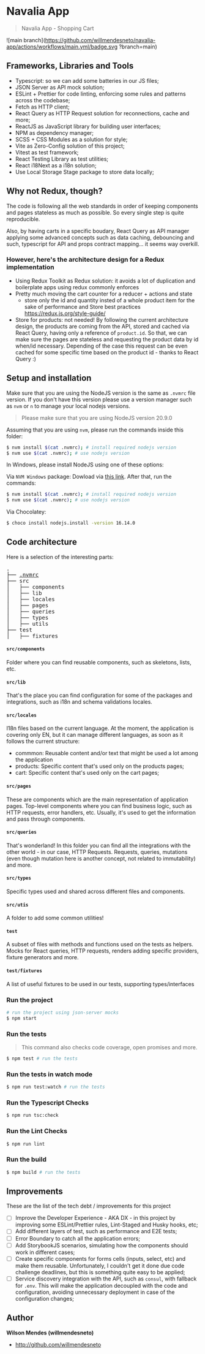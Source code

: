 # Navalia App

> Navalia App - Shopping Cart

![main branch](https://github.com/willmendesneto/navalia-app/actions/workflows/main.yml/badge.svg
?branch=main)

## Frameworks, Libraries and Tools

- Typescript: so we can add some batteries in our JS files;
- JSON Server as API mock solution;
- ESLint + Prettier for code linting, enforcing some rules and patterns across the codebase;
- Fetch as HTTP client;
- React Query as HTTP Request solution for reconnections, cache and more;
- ReactJS as JavaScript library for building user interfaces;
- NPM as dependency manager;
- SCSS + CSS Modules as a solution for style;
- Vite as Zero-Config solution of this project;
- Vitest as test framework;
- React Testing Library as test utilities;
- React i18Next as a i18n solution;
- Use Local Storage Stage package to store data locally;

## Why not Redux, though?

The code is following all the web standards in order of keeping components and pages stateless as much as possible. So every single step is quite reproducible.

Also, by having carts in a specific boudary, React Query as API manager applying some advanced concepts such as data caching, debouncing and such, typescript for API and props contract mapping... it seems way overkill.

### However, here's the architecture design for a Redux implementation

- Using Redux Toolkit as Redux solution: it avoids a lot of duplication and boilerplate apps using redux commonly enforces
- Pretty much moving the cart counter for a reducer + actions and state
  - store only the id and quantity insted of a whole product item for the sake of performance and Store best practices https://redux.js.org/style-guide/
- Store for products: not needed! By following the current architecture design, the products are coming from the API, stored and cached via React Query, having only a reference of `product.id`. So that, we can make sure the pages are stateless and requesting the product data by id when/id necessary. Depending of the case this request can be even cached for some specific time based on the product id - thanks to React Query :) 

## Setup and installation

Make sure that you are using the NodeJS version is the same as `.nvmrc` file version. If you don't have this version please use a version manager such as `nvm` or `n` to manage your local nodejs versions.

> Please make sure that you are using NodeJS version 20.9.0

Assuming that you are using `nvm`, please run the commands inside this folder:

```bash
$ nvm install $(cat .nvmrc); # install required nodejs version
$ nvm use $(cat .nvmrc); # use nodejs version
```

In Windows, please install NodeJS using one of these options:

Via `NVM Windows` package: Dowload via [this link](https://github.com/coreybutler/nvm-windows). After that, run the commands:

```bash
$ nvm install $(cat .nvmrc); # install required nodejs version
$ nvm use $(cat .nvmrc); # use nodejs version
```

Via Chocolatey:

```bash
$ choco install nodejs.install -version 16.14.0
```

## Code architecture

Here is a selection of the interesting parts:

<pre>
.
├── <a href="#nvmrc" title=".nvmrc file">.nvmrc</a>
├── src
│   ├── components
│   ├── lib
│   ├── locales
│   ├── pages
│   ├── queries
│   ├── types
│   ├── utils
├── test
│   ├── fixtures
</pre>

#### `src/components`

Folder where you can find reusable components, such as skeletons, lists, etc.

#### `src/lib`

That's the place you can find configuration for some of the packages and integrations, such as i18n and schema validations locales.

#### `src/locales`

I18n files based on the current language. At the moment, the application is covering only EN, but it can manage different languages, as soon as it follows the current structure:

- commmon: Reusable content and/or text that might be used a lot among the application
- products: Specific content that's used only on the products pages;
- cart: Specific content that's used only on the cart pages;

#### `src/pages`

These are components which are the main representation of application pages. Top-level components where you can find business logic, such as HTTP requests, error handlers, etc. Usually, it's used to get the information and pass through components.

#### `src/queries`

That's wonderland! In this folder you can find all the integrations with the other world - in our case, HTTP Requests. Requests, queries, mutations (even though mutation here is another concept, not related to immutability) and more.

#### `src/types`

Specific types used and shared across different files and components.

#### `src/utis`

A folder to add some common utilities!

#### `test`

A subset of files with methods and functions used on the tests as helpers. Mocks for React queries, HTTP requests, renders adding specific providers, fixture generators and more.

#### `test/fixtures`

A list of useful fixtures to be used in our tests, supporting types/interfaces


### Run the project

```bash
# run the project using json-server mocks
$ npm start
```

### Run the tests

> This command also checks code coverage, open promises and more.

```bash
$ npm test # run the tests
```

### Run the tests in watch mode

```bash
$ npm run test:watch # run the tests
```

### Run the Typescript Checks

```bash
$ npm run tsc:check
```

### Run the Lint Checks

```bash
$ npm run lint
```

### Run the build

```bash
$ npm build # run the tests
```

## Improvements

These are the list of the tech debt / improvements for this project

- [ ] Improve the Developer Experience - AKA DX - in this project by improving some ESLint/Prettier rules, Lint-Staged and Husky hooks, etc;
- [ ] Add different layers of test, such as performance and E2E tests;
- [ ] Error Boundary to catch all the application errors;
- [ ] Add StorybookJS scenarios, simulating how the components should work in different cases;
- [ ] Create specific components for forms cells (inputs, select, etc) and make them reusable. Unfortunately, I couldn't get it done due code challenge deadlines, but this is something quite easy to be applied;
- [ ] Service discovery integration with the API, such as `consul`, with fallback for `.env`. This will make the application decoupled with the code and configuration, avoiding unnecessary deployment in case of the configuration changes;

## Author

**Wilson Mendes (willmendesneto)**

- <http://github.com/willmendesneto>
